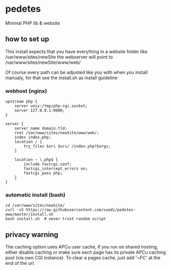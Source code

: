 # pedetes
Minimal PHP lib & website

## how to set up
This install expects that you have everything in a website folder like /var/www/sites/newSite the webserver will point to /var/www/sites/newSite/www/web/

Of course every path can be adjusted like you with when you install manualy, for that see the install.sh as install guideline

### webhost (nginx)
	upstream php {
		server unix:/tmp/php-cgi.socket;
		server 127.0.0.1:9000;
	}

	server {
		server_name domain.tld;
		root /var/www/sites/newSite/www/web/;
		index index.php;
		location / {
			try_files $uri $uri/ /index.php?$args;
		}

		location ~ \.php$ {
			include fastcgi.conf;
			fastcgi_intercept_errors on;
			fastcgi_pass php;
		}
	}

### automatic install (bash)
	cd /var/www/sites/newSite/
	curl -sS https://raw.githubusercontent.com/xuedi/pedetes-www/master/install.sh
	bash install.sh  # never trust random script


## privacy warning
The caching option uses APCu user cache, if you run on shared hosting, either disable caching or make sure each page has its private APCu caching pool (via own CGI instance). To clear a pages cache, just add '~FC' at the end of the url.